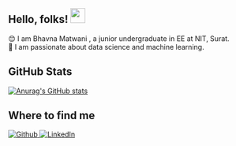 ## Hello, folks! <img src="https://raw.githubusercontent.com/MartinHeinz/MartinHeinz/master/wave.gif" width="30px">
😊 I am Bhavna Matwani , a junior undergraduate in EE at NIT, Surat.<br>
🔭 I am passionate about data science and machine learning.<br>

## GitHub Stats
[![Anurag's GitHub stats](https://github-readme-stats.vercel.app/api?username=bhavna-matwani&show_icons=true&theme=dracula)](https://github.com/anuraghazra/github-readme-stats)

## Where to find me
<p><a href="https://github.com/bhavna-matwani" target="_blank"><img alt="Github" src="https://img.shields.io/badge/GitHub-%2312100E.svg?&style=for-the-badge&logo=Github&logoColor=white" /></a><a href="https://www.linkedin.com/in/bhavna-matwani-592348194/" target="_blank"> <img alt="LinkedIn" src="https://img.shields.io/badge/linkedin-%230077B5.svg?&style=for-the-badge&logo=linkedin&logoColor=white" /></a> 
</p>

